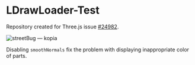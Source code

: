 # LDrawLoader-Test

Repository created for Three.js issue [#24982](https://github.com/mrdoob/three.js/issues/24982).

![streetBug — kopia](https://user-images.githubusercontent.com/71113600/202839006-2919beb7-daf2-4e48-930e-9b923bcb04fc.png)


Disabling `smoothNormals` fix the problem with displaying inappropriate color of parts.

